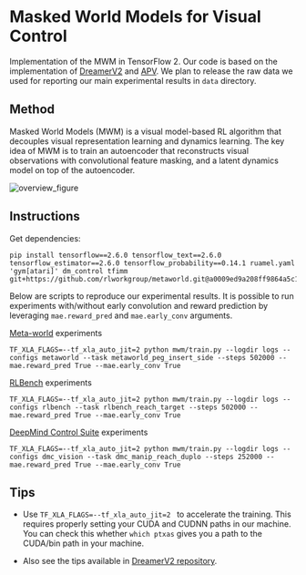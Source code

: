 # Masked World Models for Visual Control

Implementation of the MWM in TensorFlow 2. Our code is based on the implementation of [DreamerV2](https://github.com/danijar/dreamerv2) and [APV](https://arxiv.org/abs/2203.13880). We plan to release the raw data we used for reporting our main experimental results in `data` directory.

## Method
Masked World Models (MWM) is a visual model-based RL algorithm that decouples visual representation learning and dynamics learning. The key idea of MWM is to train an autoencoder that reconstructs visual observations with convolutional feature masking, and a latent dynamics model on top of the autoencoder.

![overview_figure](https://user-images.githubusercontent.com/20944657/176366822-1c755eee-392e-4b7b-a1d0-8a34417888bc.gif)


## Instructions

Get dependencies:
```
pip install tensorflow==2.6.0 tensorflow_text==2.6.0 tensorflow_estimator==2.6.0 tensorflow_probability==0.14.1 ruamel.yaml 'gym[atari]' dm_control tfimm git+https://github.com/rlworkgroup/metaworld.git@a0009ed9a208ff9864a5c1368c04c273bb20dd06#egg=metaworld
```

Below are scripts to reproduce our experimental results. It is possible to run experiments with/without early convolution and reward prediction by leveraging `mae.reward_pred` and `mae.early_conv` arguments.

[Meta-world](https://github.com/rlworkgroup/metaworld) experiments
```
TF_XLA_FLAGS=--tf_xla_auto_jit=2 python mwm/train.py --logdir logs --configs metaworld --task metaworld_peg_insert_side --steps 502000 --mae.reward_pred True --mae.early_conv True
```

[RLBench](https://github.com/stepjam/RLBench) experiments
```
TF_XLA_FLAGS=--tf_xla_auto_jit=2 python mwm/train.py --logdir logs --configs rlbench --task rlbench_reach_target --steps 502000 --mae.reward_pred True --mae.early_conv True
```

[DeepMind Control Suite](https://github.com/deepmind/dm_control) experiments
```
TF_XLA_FLAGS=--tf_xla_auto_jit=2 python mwm/train.py --logdir logs --configs dmc_vision --task dmc_manip_reach_duplo --steps 252000 --mae.reward_pred True --mae.early_conv True
```

## Tips

- Use `TF_XLA_FLAGS=--tf_xla_auto_jit=2 ` to accelerate the training. This requires properly setting your CUDA and CUDNN paths in our machine. You can check this whether `which ptxas` gives you a path to the CUDA/bin path in your machine.

- Also see the tips available in [DreamerV2 repository](https://github.com/danijar/dreamerv2/blob/main/README.md#tips).